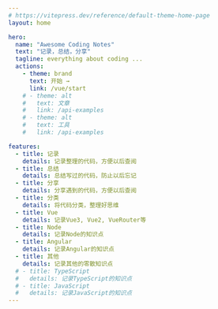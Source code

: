 ```yaml
---
# https://vitepress.dev/reference/default-theme-home-page
layout: home

hero:
  name: "Awesome Coding Notes"
  text: "记录，总结，分享"
  tagline: everything about coding ...
  actions:
    - theme: brand
      text: 开始 →
      link: /vue/start
    # - theme: alt
    #   text: 文章
    #   link: /api-examples
    # - theme: alt
    #   text: 工具
    #   link: /api-examples

features:
  - title: 记录
    details: 记录整理的代码，方便以后查阅
  - title: 总结
    details: 总结写过的代码，防止以后忘记
  - title: 分享
    details: 分享遇到的代码，方便以后查阅
  - title: 分类
    details: 将代码分类，整理好思维
  - title: Vue
    details: 记录Vue3, Vue2, VueRouter等
  - title: Node
    details: 记录Node的知识点
  - title: Angular
    details: 记录Angular的知识点
  - title: 其他
    details: 记录其他的零散知识点
  # - title: TypeScript
  #   details: 记录TypeScript的知识点
  # - title: JavaScript
  #   details: 记录JavaScript的知识点
---
```


